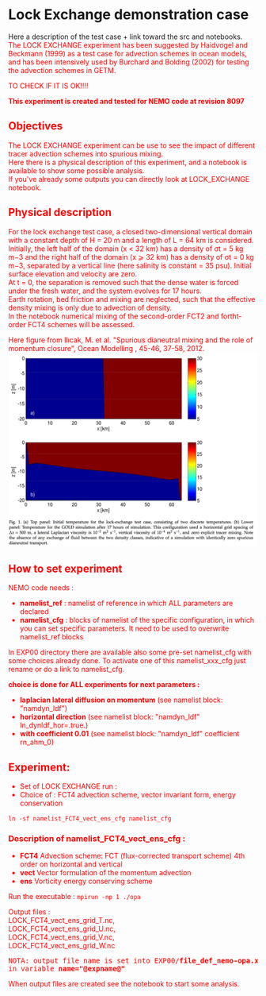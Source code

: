 # Lock Exchange demonstration case

Here a description of the test case + link toward the src and notebooks. 
<br>
<span style="color:red"> 
The LOCK EXCHANGE experiment has been suggested by Haidvogel and Beckmann (1999) as a test case for advection schemes in ocean models, and has been intensively used by Burchard and Bolding (2002) for testing the advection schemes in GETM.

<span style="color:red"> 
TO CHECK IF IT IS OK!!!!

**This experiment is created and tested for NEMO code at revision 8097**

## Objectives

The LOCK EXCHANGE experiment can be use to see the impact of different tracer advection schemes into spurious mixing. <br>
Here there is a physical description of this experiment, and a notebook is available to show some possible analysis. <br>
If you've already some outputs you can directly look at LOCK_EXCHANGE notebook.

## Physical description

For the lock exchange test case, a closed two-dimensional vertical domain with a constant depth of H = 20 m and a length of L = 64 km is considered. Initially, the left half of the domain (x < 32 km) has a density of σt = 5 kg m−3 and the right half of the domain (x ⩾ 32 km) has a density of σt = 0 kg m−3, separated by a vertical line (here salinity is constant = 35 psu). Initial surface elevation and velocity are zero.<br>
At t = 0, the separation is removed such that the dense water is forced under the fresh water, and the system evolves for 17 hours. <br>
Earth rotation, bed friction and mixing are neglected, such that the effective density mixing is only due to advection of density. 
<br>
In the notebook numerical mixing of the second-order FCT2 and fortht-order FCT4 schemes will be assessed.

Here figure from Ilıcak, M. et al. "Spurious dianeutral mixing and the role of momentum closure", Ocean Modelling , 45-46, 37-58, 2012. <img src="./figures/start-lock-exchange.001.jpeg"><br>

## How to set experiment
NEMO code needs : 

* <b>namelist_ref</b> : namelist of reference in which ALL parameters are declared
* <b>namelist_cfg</b> : blocks of namelist of the specific configuration, in which you can set specific parameters. It need to be used to overwrite namelist\_ref blocks 

In EXP00 directory there are available also some pre-set namelist\_cfg with some choices already done. To activate one of this namelist\_xxx\_cfg just rename or do a link to namelist_cfg.

<b> choice is done for ALL experiments for next parameters :</b>

- **laplacian lateral diffusion on momentum** (see namelist block: "namdyn_ldf")
- **horizontal direction** (see namelist block: "namdyn_ldf" ln_dynldf_hor=.true.)
- **with coefficient 0.01** (see namelist block: "namdyn_ldf" coefficient rn_ahm_0)

## Experiment:
* Set of LOCK EXCHANGE run : <br>
*  Choice of : FCT4 advection scheme, vector invariant form, energy conservation

```
ln -sf namelist_FCT4_vect_ens_cfg namelist_cfg
```
### Description of namelist\_FCT4\_vect\_ens\_cfg :
- **FCT4** Advection scheme: FCT (flux-corrected transport scheme) 4th order on horizontal and vertical
- **vect** Vector formulation of the momentum advection
- **ens** Vorticity energy conserving scheme

Run the executable :
``` mpirun -np 1 ./opa ```

Output files : <br>
LOCK\_FCT4\_vect\_ens\_grid\_T.nc, <br>
LOCK\_FCT4\_vect\_ens\_grid\_U.nc, <br>
LOCK\_FCT4\_vect\_ens\_grid\_V.nc, <br>
LOCK\_FCT4\_vect\_ens\_grid\_W.nc

<pre>
NOTA: output file name is set into EXP00/<b>file_def_nemo-opa.xml</b>
in variable <b>name="@expname@"</b>
</pre>

When output files are created see the notebook to start some analysis.